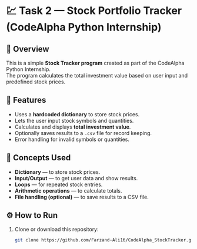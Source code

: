 # 💹 Task 2 — Stock Portfolio Tracker (CodeAlpha Python Internship)
## 📘 Overview
This is a simple **Stock Tracker program** created as part of the CodeAlpha Python Internship.  
The program calculates the total investment value based on user input and predefined stock prices.
## 🧩 Features
- Uses a **hardcoded dictionary** to store stock prices.  
- Lets the user input stock symbols and quantities.  
- Calculates and displays **total investment value**.  
- Optionally saves results to a `.csv` file for record keeping.  
- Error handling for invalid symbols or quantities.
## 🧠 Concepts Used
- **Dictionary** — to store stock prices.  
- **Input/Output** — to get user data and show results.  
- **Loops** — for repeated stock entries.  
- **Arithmetic operations** — to calculate totals.  
- **File handling (optional)** — to save results to a CSV file.
## ⚙️ How to Run
1. Clone or download this repository:
   ```bash
   git clone https://github.com/Farzand-Ali16/CodeAlpha_StockTracker.git
